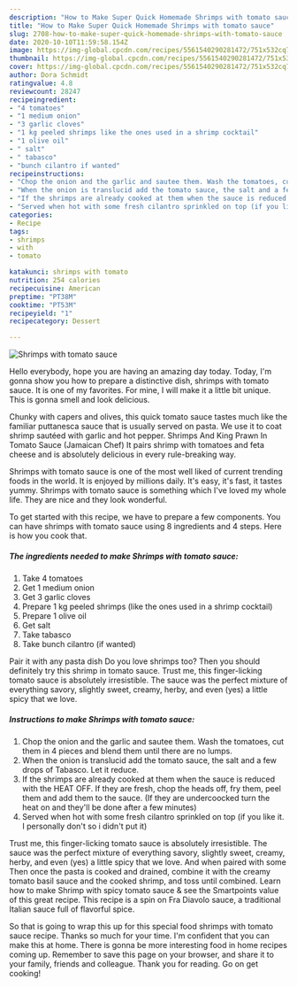 ```yaml
---
description: "How to Make Super Quick Homemade Shrimps with tomato sauce"
title: "How to Make Super Quick Homemade Shrimps with tomato sauce"
slug: 2708-how-to-make-super-quick-homemade-shrimps-with-tomato-sauce
date: 2020-10-10T11:59:58.154Z
image: https://img-global.cpcdn.com/recipes/5561540290281472/751x532cq70/shrimps-with-tomato-sauce-recipe-main-photo.jpg
thumbnail: https://img-global.cpcdn.com/recipes/5561540290281472/751x532cq70/shrimps-with-tomato-sauce-recipe-main-photo.jpg
cover: https://img-global.cpcdn.com/recipes/5561540290281472/751x532cq70/shrimps-with-tomato-sauce-recipe-main-photo.jpg
author: Dora Schmidt
ratingvalue: 4.8
reviewcount: 28247
recipeingredient:
- "4 tomatoes"
- "1 medium onion"
- "3 garlic cloves"
- "1 kg peeled shrimps like the ones used in a shrimp cocktail"
- "1 olive oil"
- " salt"
- " tabasco"
- "bunch cilantro if wanted"
recipeinstructions:
- "Chop the onion and the garlic and sautee them. Wash the tomatoes, cut them in 4 pieces and blend them until there are no lumps."
- "When the onion is translucid add the tomato sauce, the salt and a few drops of Tabasco. Let it reduce."
- "If the shrimps are already cooked at them when the sauce is reduced with the HEAT OFF. If they are fresh, chop the heads off, fry them, peel them and add them to the sauce. (If they are undercoocked turn the heat on and they&#39;ll be done after a few minutes)"
- "Served when hot with some fresh cilantro sprinkled on top (if you like it. I personally don&#39;t so i didn&#39;t put it)"
categories:
- Recipe
tags:
- shrimps
- with
- tomato

katakunci: shrimps with tomato 
nutrition: 254 calories
recipecuisine: American
preptime: "PT38M"
cooktime: "PT53M"
recipeyield: "1"
recipecategory: Dessert

---
```



![Shrimps with tomato sauce](https://img-global.cpcdn.com/recipes/5561540290281472/751x532cq70/shrimps-with-tomato-sauce-recipe-main-photo.jpg)

Hello everybody, hope you are having an amazing day today. Today, I'm gonna show you how to prepare a distinctive dish, shrimps with tomato sauce. It is one of my favorites. For mine, I will make it a little bit unique. This is gonna smell and look delicious.

Chunky with capers and olives, this quick tomato sauce tastes much like the familiar puttanesca sauce that is usually served on pasta. We use it to coat shrimp sautéed with garlic and hot pepper. Shrimps And King Prawn In Tomato Sauce (Jamaican Chef) It pairs shrimp with tomatoes and feta cheese and is absolutely delicious in every rule-breaking way.

Shrimps with tomato sauce is one of the most well liked of current trending foods in the world. It is enjoyed by millions daily. It's easy, it's fast, it tastes yummy. Shrimps with tomato sauce is something which I've loved my whole life. They are nice and they look wonderful.


To get started with this recipe, we have to prepare a few components. You can have shrimps with tomato sauce using 8 ingredients and 4 steps. Here is how you cook that.

<!--inarticleads1-->

##### The ingredients needed to make Shrimps with tomato sauce:

1. Take 4 tomatoes
1. Get 1 medium onion
1. Get 3 garlic cloves
1. Prepare 1 kg peeled shrimps (like the ones used in a shrimp cocktail)
1. Prepare 1 olive oil
1. Get  salt
1. Take  tabasco
1. Take bunch cilantro (if wanted)


Pair it with any pasta dish Do you love shrimps too? Then you should definitely try this shrimp in tomato sauce. Trust me, this finger-licking tomato sauce is absolutely irresistible. The sauce was the perfect mixture of everything savory, slightly sweet, creamy, herby, and even (yes) a little spicy that we love. 

<!--inarticleads2-->

##### Instructions to make Shrimps with tomato sauce:

1. Chop the onion and the garlic and sautee them. Wash the tomatoes, cut them in 4 pieces and blend them until there are no lumps.
1. When the onion is translucid add the tomato sauce, the salt and a few drops of Tabasco. Let it reduce.
1. If the shrimps are already cooked at them when the sauce is reduced with the HEAT OFF. If they are fresh, chop the heads off, fry them, peel them and add them to the sauce. (If they are undercoocked turn the heat on and they&#39;ll be done after a few minutes)
1. Served when hot with some fresh cilantro sprinkled on top (if you like it. I personally don&#39;t so i didn&#39;t put it)


Trust me, this finger-licking tomato sauce is absolutely irresistible. The sauce was the perfect mixture of everything savory, slightly sweet, creamy, herby, and even (yes) a little spicy that we love. And when paired with some Then once the pasta is cooked and drained, combine it with the creamy tomato basil sauce and the cooked shrimp, and toss until combined. Learn how to make Shrimp with spicy tomato sauce &amp; see the Smartpoints value of this great recipe. This recipe is a spin on Fra Diavolo sauce, a traditional Italian sauce full of flavorful spice. 

So that is going to wrap this up for this special food shrimps with tomato sauce recipe. Thanks so much for your time. I'm confident that you can make this at home. There is gonna be more interesting food in home recipes coming up. Remember to save this page on your browser, and share it to your family, friends and colleague. Thank you for reading. Go on get cooking!
